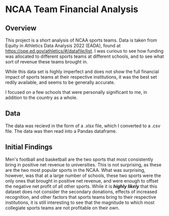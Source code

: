 # NCAA Team Financial Analysis
## Overview
This project is a short analysis of NCAA sports teams. Data is taken from Equity in Athletics Data Analysis 2022 (EADA), found at https://ope.ed.gov/athletics/#/datafile/list. I was curious to see how funding was allocated to different sports teams at different schools, and to see what sort of revenue these teams brought in.

While this data set is highly imperfect and does not show the full financial impact of sports teams at their respective institutions, it was the best set redily available, and seems to be generally accurate.

I focused on a few schools that were personally significant to me, in addition to the country as a whole.

## Data
The data was recievd in the form of a .xlsx file, which I converted to a .csv file. The data was then read into a Pandas dataframe.

## Initial Findings
Men's football and basketball are the two sports that most consistently bring in positive net revenue to universities. This is not surprising, as these are the two most popular sports in the NCAA. What was surprising, however, was that at a large number of schools, these two sports were the only ones that brought in positive net revenue, and were enough to offset the negative net profit of all other sports. While it is ***highly likely*** that this dataset does not consider the secondary donations, effects of increased recognition, and other factors that sports teams bring to their respective institutions, it is still interesting to see that the magnitude to which most collegiate sports teams are not profitable on their own.
